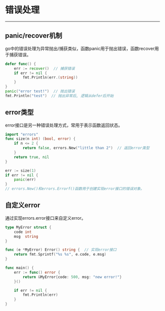 # 错误处理
---

## panic/recover机制

go中的错误处理为异常抛出/捕获类似，函数panic用于抛出错误，函数recover用于捕获错误。

```go
defer func() {
    err := recover()  // 捕获错误
    if err != nil {
        fmt.Println(err.(string))
    }
}
panic("error test!")  // 抛出错误
fmt.Println("test")  // 抛出异常后, 逻辑从defer后开始
```

## error类型

error接口是另一种错误处理方式，常用于表示函数返回状态。

```go
import "errors"
func size(n int) (bool, error) {
    if n <= 2 {
        return false, errors.New("little than 2")  // 返回error类型
    }
    return true, nil
}

err := size(1)
if err != nil {
    panic(err)
}
// errors.New()和errors.Errorf()函数用于创建实现error接口的错误对象。
```

## 自定义error

通过实现errors.error接口来自定义error。

```go
type MyError struct {
    code int
    msg  string 
}

func (e *MyError) Error() string {  // 实现error接口
    return fmt.Sprintf("%s %s", e.code, e.msg)
}

func main() {
    err := func() error {
        return &MyError{code: 500, msg: "new error!"}
    }()

    if err != nil {
        fmt.Println(err)
    }
}
```

